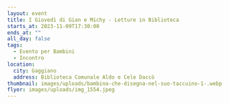 ```yaml
---
layout: event
title: I Giovedì di Gian e Michy - Letture in Biblioteca
starts_at: 2023-11-09T17:30:00
ends_at: ""
all_day: false
tags:
  - Evento per Bambini
  - Incontro
location:
  city: Gaggiano
  address: Biblioteca Comunale Aldo e Cele Daccò
thumbnail: images/uploads/bambina-che-disegna-nel-suo-taccuino-1-.webp
flyer: images/uploads/img_1554.jpeg
---
```

